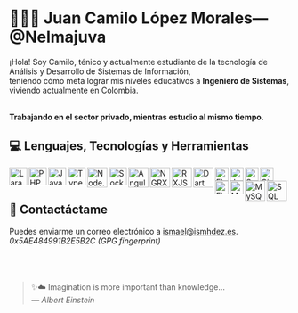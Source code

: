 # 👨🏻‍💻 Juan Camilo López Morales&mdash;@Nelmajuva

¡Hola! Soy Camilo, ténico y actualmente estudiante de la tecnología de Análisis y Desarrollo de Sistemas de Información,<br/>
teniendo cómo meta lograr mis niveles educativos a **Ingeniero de Sistemas**, viviendo actualmente en Colombia.<br/><br/>

**Trabajando en el sector privado, mientras estudio al mismo tiempo.**

## 💻 Lenguajes, Tecnologías y Herramientas
<img align="left" alt="Laravel" width="32px" src="https://upload.wikimedia.org/wikipedia/commons/thumb/9/9a/Laravel.svg/1200px-Laravel.svg.png" >
<img align="left" alt="PHP" width="32px" src="https://cdn3.iconfinder.com/data/icons/popular-services-brands/512/php-512.png" >
<img align="left" alt="JavaScript" width="32px" src="https://upload.wikimedia.org/wikipedia/commons/thumb/9/99/Unofficial_JavaScript_logo_2.svg/800px-Unofficial_JavaScript_logo_2.svg.png" >
<img align="left" alt="TypeScript" width="32px" src="https://upload.wikimedia.org/wikipedia/commons/4/4c/Typescript_logo_2020.svg" >
<img align="left" alt="Node.JS" width="36px" src="https://icons-for-free.com/iconfiles/png/512/install+javascript+js+node+npm+tools+icon-1320165731324625592.png" >
<img align="left" alt="Sockets" width="32px" src="https://cdn.worldvectorlogo.com/logos/socket-io.svg" >
<img align="left" alt="Angular" width="36px" src="https://upload.wikimedia.org/wikipedia/commons/thumb/c/cf/Angular_full_color_logo.svg/2048px-Angular_full_color_logo.svg.png" >
<img align="left" alt="NGRX" width="36px" src="https://ngrx.io/assets/images/badge.svg" >
<img align="left" alt="RXJS" width="36px" src="https://cdn.worldvectorlogo.com/logos/rxjs-1.svg" >
<img align="left" alt="Dart" width="36px" src="https://img.icons8.com/color/144/000000/dart.png">
<img align="left" alt="Flutter" width="24px" src="https://iconape.com/wp-content/files/yb/61798/svg/flutter-logo.svg" >
<img align="left" alt="Java" width="24px" src="https://cdn-icons-png.flaticon.com/512/226/226777.png" >
<img align="left" alt="Spring" width="24px" src="https://cdn.freebiesupply.com/logos/large/2x/spring-3-logo-png-transparent.png" >
<img align="left" alt="Git" width="24px" src="https://upload.wikimedia.org/wikipedia/commons/thumb/3/3f/Git_icon.svg/1024px-Git_icon.svg.png" >
<img align="left" alt="FireBase" width="24px" src="https://firebase.google.com/downloads/brand-guidelines/PNG/logo-logomark.png?hl=es-419" >
<img align="left" alt="MongoDB" width="24px" src="https://img.icons8.com/color/480/mongodb.png" >
<img align="left" alt="MySQL" width="36px" src="https://1000marcas.net/wp-content/uploads/2020/11/MySQL-logo.png">
<img align="left" alt="SQL" width="36px" src="https://www.abd.es/wp-content/uploads/2018/11/sql-server-logo.png">

<br />
<br />

## 📨 Contactáctame
Puedes enviarme un correo electrónico a <a href="mailto:ismael@ismhdez.es">ismael@ismhdez.es</a>.  
<i>0x5AE484991B2E5B2C (GPG fingerprint)</i>
<br />
<br />
<br />
<br />

> ✨☁️ Imagination is more important than knowledge...  
> *&mdash; Albert Einstein*
